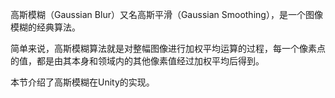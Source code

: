 高斯模糊（Gaussian Blur）又名高斯平滑（Gaussian Smoothing），是一个图像模糊的经典算法。

简单来说，高斯模糊算法就是对整幅图像进行加权平均运算的过程，每一个像素点的值，都是由其本身和领域内的其他像素值经过加权平均后得到。

本节介绍了高斯模糊在Unity的实现。
